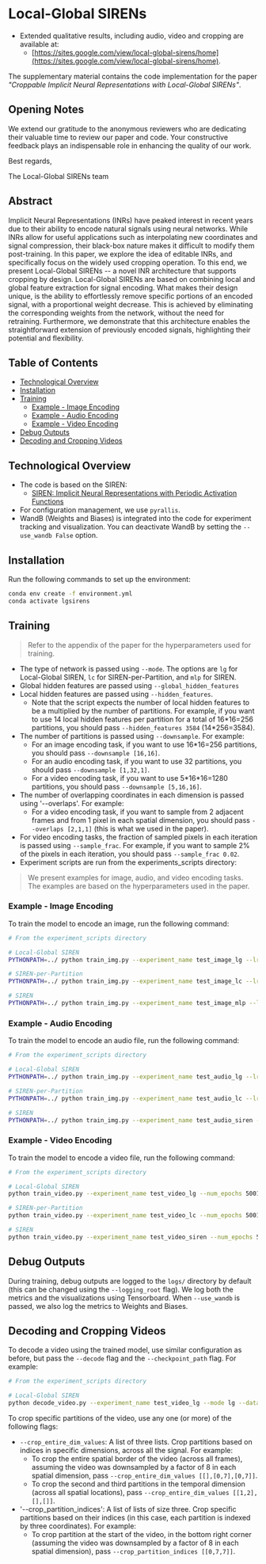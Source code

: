 # Local-Global SIRENs

* Extended qualitative results, including audio, video and cropping are available at:
  * [https://sites.google.com/view/local-global-sirens/home](https://sites.google.com/view/local-global-sirens/home).


The supplementary material contains the code implementation for the paper *"Croppable Implicit Neural Representations with Local-Global SIRENs"*.

## Opening Notes
We extend our gratitude to the anonymous reviewers who are dedicating their valuable time to review our paper and code. 
Your constructive feedback plays an indispensable role in enhancing the quality of our work. 

Best regards,

The Local-Global SIRENs team

## Abstract

Implicit Neural Representations (INRs) have peaked interest in recent years due to their ability to encode natural signals using neural networks. While INRs allow for useful applications such as interpolating new coordinates and signal compression, their black-box nature makes it difficult to modify them post-training. In this paper, we explore the idea of editable INRs, and specifically focus on the widely used cropping operation. To this end, we present Local-Global SIRENs -- a novel INR architecture that supports cropping by design. Local-Global SIRENs are based on combining local and global feature extraction for signal encoding. What makes their design unique, is the ability to effortlessly remove specific portions of an encoded signal, with a proportional weight decrease. This is achieved by eliminating the corresponding weights from the network, without the need for retraining. Furthermore, we demonstrate that this architecture enables the straightforward extension of previously encoded signals, highlighting their potential and flexibility.

## Table of Contents

- [Technological Overview](#technological-overview)
- [Installation](#installation)
- [Training](#training)
  - [Example - Image Encoding](#example---image-encoding)
  - [Example - Audio Encoding](#example---audio-encoding)
  - [Example - Video Encoding](#example---video-encoding)
- [Debug Outputs](#debug-outputs)
- [Decoding and Cropping Videos](#decoding-and-cropping-videos)


## Technological Overview

* The code is based on the SIREN:
  * [SIREN: Implicit Neural Representations with Periodic Activation Functions](https://github.com/vsitzmann/siren)
* For configuration management, we use `pyrallis`. 
* WandB (Weights and Biases) is integrated into the code for experiment tracking and visualization. You can deactivate WandB by setting the `--use_wandb False` option.


## Installation
Run the following commands to set up the environment:
```bash
conda env create -f environment.yml
conda activate lgsirens
```

## Training

> Refer to the appendix of the paper for the hyperparameters used for training.

- The type of network is passed using `--mode`. The options are `lg` for Local-Global SIREN, `lc` for SIREN-per-Partition, and `mlp` for SIREN.
- Global hidden features are passed using `--global_hidden_features`
- Local hidden features are passed using `--hidden_features`.
  - Note that the script expects the number of local hidden features to be a multiplied by the number of partitions. For example, if you want to use 14 local hidden features per partition for a total of 16\*16=256 partitions, you should pass `--hidden_features 3584` (14\*256=3584).
- The number of partitions is passed using `--downsample`. For example:
  - For an image encoding task, if you want to use 16\*16=256 partitions, you should pass `--downsample [16,16]`.
  - For an audio encoding task, if you want to use 32 partitions, you should pass `--downsample [1,32,1]`.
  - For a video encoding task, if you want to use 5\*16\*16=1280 partitions, you should pass `--downsample [5,16,16]`.
- The number of overlapping coordinates in each dimension is passed using '--overlaps'. For example:
  - For a video encoding task, if you want to sample from 2 adjacent frames and from 1 pixel in each spatial dimension, you should pass `--overlaps [2,1,1]` (this is what we used in the paper).
- For video encoding tasks, the fraction of sampled pixels in each iteration is passed using `--sample_frac`. For example, if you want to sample 2% of the pixels in each iteration, you should pass `--sample_frac 0.02`.
- Experiment scripts are run from the experiments_scripts directory: 

> We present examples for image, audio, and video encoding tasks. The examples are based on the hyperparameters used in the paper.

### Example - Image Encoding
To train the model to encode an image, run the following command:
```bash
# From the experiment_scripts directory

# Local-Global SIREN
PYTHONPATH=../ python train_img.py --experiment_name test_image_lg --lr 5e-4 --num_epochs 1001 --hidden_features 3584 --epochs_til_ckpt 1000 --mode lg --global_hidden_features 84 --downsample [16,16]

# SIREN-per-Partition
PYTHONPATH=../ python train_img.py --experiment_name test_image_lc --lr 5e-4 --num_epochs 1001 --hidden_features 3840 --epochs_til_ckpt 1000 --mode lc --downsample [16,16]

# SIREN
PYTHONPATH=../ python train_img.py --experiment_name test_image_mlp --lr 5e-4 --num_epochs 1001 --hidden_features 256 --epochs_til_ckpt 1000 --mode mlp
```

### Example - Audio Encoding
To train the model to encode an audio file, run the following command:
```bash
# From the experiment_scripts directory

# Local-Global SIREN
PYTHONPATH=../ python train_img.py --experiment_name test_audio_lg --lr 1e-4 --num_epochs 1001 --hidden_features 1344 --epochs_til_ckpt 1000 --mode lg --global_hidden_features 72 --downsample [1,32,1]

# SIREN-per-Partition
PYTHONPATH=../ python train_img.py --experiment_name test_audio_lc --lr 1e-4 --num_epochs 1001 --hidden_features 1440 --epochs_til_ckpt 1000 --mode lc --downsample [1,32,1]

# SIREN
PYTHONPATH=../ python train_img.py --experiment_name test_audio_siren --lr 1e-4 --num_epochs 1001 --hidden_features 256 --epochs_til_ckpt 1000 --mode mlp
```

### Example - Video Encoding
To train the model to encode a video file, run the following command:
```bash
# From the experiment_scripts directory

# Local-Global SIREN
python train_video.py --experiment_name test_video_lg --num_epochs 5001 --epochs_til_ckpt 1000 --mode lg --dataset cat --downsample [5,8,8] --overlaps [1,2,2] --hidden_features 17600 --global_hidden_features 180 --sample_frac 0.02

# SIREN-per-Partition
python train_video.py --experiment_name test_video_lc --num_epochs 5001 --epochs_til_ckpt 1000 --mode lc --dataset cat --downsample [5,8,8] --overlaps [1,2,2] --hidden_features 17920 --sample_frac 0.02

# SIREN
python train_video.py --experiment_name test_video_siren --num_epochs 5001 --steps_til_summary 1000 --epochs_til_ckpt 5000 --mode mlp --dataset cat --hidden_features 1030
```

## Debug Outputs
During training, debug outputs are logged to the `logs/` directory by default (this can be changed using the `--logging_root` flag).
We log both the metrics and the visualizations using Tensorboard. When `--use_wandb` is passed, we also log the metrics to Weights and Biases.

## Decoding and Cropping Videos
To decode a video using the trained model, use similar configuration as before, but pass the `--decode` flag and the `--checkpoint_path` flag. For example:
```bash
# From the experiment_scripts directory

# Local-Global SIREN
python decode_video.py --experiment_name test_video_lg --mode lg --dataset cat --downsample 5 8 8 --overlaps 2 1 1 --hidden_features 17600 --global_hidden_features 180 --decode --checkpoint_path model.pth
```

To crop specific partitions of the video, use any one (or more) of the following flags:
- `--crop_entire_dim_values`: A list of three lists. Crop partitions based on indices in specific dimensions, across all the signal. For example:
  - To crop the entire spatial border of the video (across all frames), assuming the video was downsampled by a factor of 8 in each spatial dimension, pass `--crop_entire_dim_values [[],[0,7],[0,7]]`.
  - To crop the second and third partitions in the temporal dimension (across all spatial locations), pass `--crop_entire_dim_values [[1,2],[],[]]`.
- '--crop_partition_indices': A list of lists of size three. Crop specific partitions based on their indices (in this case, each partition is indexed by three coordinates). For example:
  - To crop partition at the start of the video, in the bottom right corner (assuming the video was downsampled by a factor of 8 in each spatial dimension), pass `--crop_partition_indices [[0,7,7]]`.
